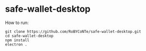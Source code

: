 # safe-wallet-desktop

How to run:
```
git clone https://github.com/RoBYCoNTe/safe-wallet-desktop.git
cd safe-wallet-desktop
npm install
electron . 
```